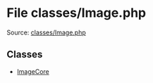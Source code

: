 File classes/Image.php
=========

Source: [classes/Image.php](https://github.com/PrestaShop/PrestaShop/blob/1.5.6.1/classes/Image.php)


Classes
-------

* [ImageCore](class.ImageCore.md)

